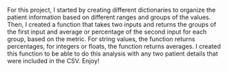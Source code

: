 For this project, I started by creating different dictionaries to organize the patient information based on different ranges and groups of the values. Then, I created a function that takes two inputs and returns the groups of the first input and average or percentage of the second input for each group, based on the metric. For string values, the function returns percentages, for integers or floats, the function returns averages. I created this function to be able to do this analysis with any two patient details that were included in the CSV. Enjoy!
